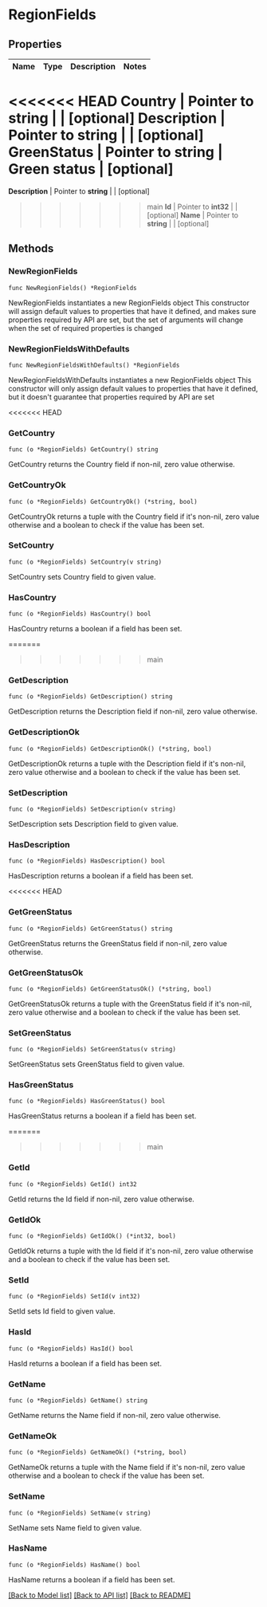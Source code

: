 # RegionFields

## Properties

Name | Type | Description | Notes
------------ | ------------- | ------------- | -------------
<<<<<<< HEAD
**Country** | Pointer to **string** |  | [optional] 
**Description** | Pointer to **string** |  | [optional] 
**GreenStatus** | Pointer to **string** | Green status | [optional] 
=======
**Description** | Pointer to **string** |  | [optional] 
>>>>>>> main
**Id** | Pointer to **int32** |  | [optional] 
**Name** | Pointer to **string** |  | [optional] 

## Methods

### NewRegionFields

`func NewRegionFields() *RegionFields`

NewRegionFields instantiates a new RegionFields object
This constructor will assign default values to properties that have it defined,
and makes sure properties required by API are set, but the set of arguments
will change when the set of required properties is changed

### NewRegionFieldsWithDefaults

`func NewRegionFieldsWithDefaults() *RegionFields`

NewRegionFieldsWithDefaults instantiates a new RegionFields object
This constructor will only assign default values to properties that have it defined,
but it doesn't guarantee that properties required by API are set

<<<<<<< HEAD
### GetCountry

`func (o *RegionFields) GetCountry() string`

GetCountry returns the Country field if non-nil, zero value otherwise.

### GetCountryOk

`func (o *RegionFields) GetCountryOk() (*string, bool)`

GetCountryOk returns a tuple with the Country field if it's non-nil, zero value otherwise
and a boolean to check if the value has been set.

### SetCountry

`func (o *RegionFields) SetCountry(v string)`

SetCountry sets Country field to given value.

### HasCountry

`func (o *RegionFields) HasCountry() bool`

HasCountry returns a boolean if a field has been set.

=======
>>>>>>> main
### GetDescription

`func (o *RegionFields) GetDescription() string`

GetDescription returns the Description field if non-nil, zero value otherwise.

### GetDescriptionOk

`func (o *RegionFields) GetDescriptionOk() (*string, bool)`

GetDescriptionOk returns a tuple with the Description field if it's non-nil, zero value otherwise
and a boolean to check if the value has been set.

### SetDescription

`func (o *RegionFields) SetDescription(v string)`

SetDescription sets Description field to given value.

### HasDescription

`func (o *RegionFields) HasDescription() bool`

HasDescription returns a boolean if a field has been set.

<<<<<<< HEAD
### GetGreenStatus

`func (o *RegionFields) GetGreenStatus() string`

GetGreenStatus returns the GreenStatus field if non-nil, zero value otherwise.

### GetGreenStatusOk

`func (o *RegionFields) GetGreenStatusOk() (*string, bool)`

GetGreenStatusOk returns a tuple with the GreenStatus field if it's non-nil, zero value otherwise
and a boolean to check if the value has been set.

### SetGreenStatus

`func (o *RegionFields) SetGreenStatus(v string)`

SetGreenStatus sets GreenStatus field to given value.

### HasGreenStatus

`func (o *RegionFields) HasGreenStatus() bool`

HasGreenStatus returns a boolean if a field has been set.

=======
>>>>>>> main
### GetId

`func (o *RegionFields) GetId() int32`

GetId returns the Id field if non-nil, zero value otherwise.

### GetIdOk

`func (o *RegionFields) GetIdOk() (*int32, bool)`

GetIdOk returns a tuple with the Id field if it's non-nil, zero value otherwise
and a boolean to check if the value has been set.

### SetId

`func (o *RegionFields) SetId(v int32)`

SetId sets Id field to given value.

### HasId

`func (o *RegionFields) HasId() bool`

HasId returns a boolean if a field has been set.

### GetName

`func (o *RegionFields) GetName() string`

GetName returns the Name field if non-nil, zero value otherwise.

### GetNameOk

`func (o *RegionFields) GetNameOk() (*string, bool)`

GetNameOk returns a tuple with the Name field if it's non-nil, zero value otherwise
and a boolean to check if the value has been set.

### SetName

`func (o *RegionFields) SetName(v string)`

SetName sets Name field to given value.

### HasName

`func (o *RegionFields) HasName() bool`

HasName returns a boolean if a field has been set.


[[Back to Model list]](../README.md#documentation-for-models) [[Back to API list]](../README.md#documentation-for-api-endpoints) [[Back to README]](../README.md)


